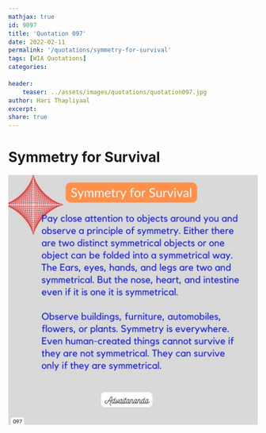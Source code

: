 ```yaml
---
mathjax: true
id: 9097
title: 'Quotation 097'
date: 2022-02-11
permalink: '/quotations/symmetry-for-survival'
tags: [WIA Quotations] 
categories: 

header:
    teaser: ../assets/images/quotations/quotation097.jpg
author: Hari Thapliyaal 
excerpt:
share: true 
---
```


# Symmetry for Survival

![Symmetry for Survival](../assets/images/quotations/quotation097.jpg)
